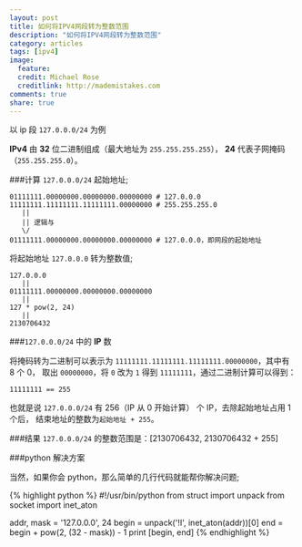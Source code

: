 ```yaml
---
layout: post
title: 如何将IPV4网段转为整数范围
description: "如何将IPV4网段转为整数范围"
category: articles
tags: [ipv4]
image:
  feature:
  credit: Michael Rose
  creditlink: http://mademistakes.com
comments: true
share: true
---
```


以 ip 段 `127.0.0.0/24` 为例

**IPv4** 由 **32** 位二进制组成（最大地址为 `255.255.255.255`），
**24** 代表子网掩码（`255.255.255.0`）。

###计算 `127.0.0.0/24` 起始地址;

~~~
01111111.00000000.00000000.00000000 # 127.0.0.0
11111111.11111111.11111111.00000000 # 255.255.255.0
   ||
   || 逻辑与
   \/
01111111.00000000.00000000.00000000 # 127.0.0.0，即网段的起始地址
~~~

将起始地址 `127.0.0.0` 转为整数值;

~~~
127.0.0.0
   ||
01111111.00000000.00000000.00000000
   ||
127 * pow(2, 24)
   ||
2130706432
~~~

###`127.0.0.0/24` 中的 **IP** 数

将掩码转为二进制可以表示为 `11111111.11111111.11111111.00000000`，其中有 8 个 0，
取出 `00000000`，将 `0` 改为 `1` 得到 `11111111`，通过二进制计算可以得到：

`11111111 == 255`

也就是说 `127.0.0.0/24` 有 256（IP 从 0 开始计算） 个 IP，去除起始地址占用 1 个后，
结束地址的整数为`起始地址 + 255`。

###结果
`127.0.0.0/24` 的整数范围是：[2130706432, 2130706432 + 255]

###python 解决方案

当然，如果你会 python，那么简单的几行代码就能帮你解决问题;

{% highlight python %}
#!/usr/bin/python
from struct import unpack
from socket import inet_aton

addr, mask = '127.0.0.0', 24
begin = unpack('!I', inet_aton(addr))[0]
end   = begin + pow(2, (32 - mask)) - 1
print [begin, end]
{% endhighlight %}
